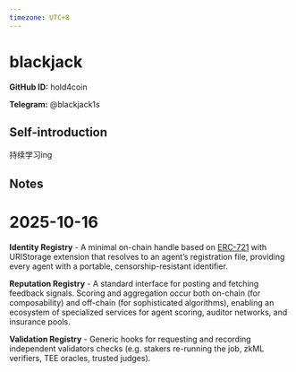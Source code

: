 ```yaml
---
timezone: UTC+8
---
```


# blackjack

**GitHub ID:** hold4coin

**Telegram:** @blackjack1s

## Self-introduction

持续学习ing

## Notes

<!-- Content_START -->
# 2025-10-16
<!-- DAILY_CHECKIN_2025-10-16_START -->
**Identity Registry** - A minimal on-chain handle based on [ERC-721](https://eips.ethereum.org/EIPS/eip-721) with URIStorage extension that resolves to an agent’s registration file, providing every agent with a portable, censorship-resistant identifier.

**Reputation Registry** - A standard interface for posting and fetching feedback signals. Scoring and aggregation occur both on-chain (for composability) and off-chain (for sophisticated algorithms), enabling an ecosystem of specialized services for agent scoring, auditor networks, and insurance pools.

**Validation Registry** - Generic hooks for requesting and recording independent validators checks (e.g. stakers re-running the job, zkML verifiers, TEE oracles, trusted judges).
<!-- DAILY_CHECKIN_2025-10-16_END -->
<!-- Content_END -->
